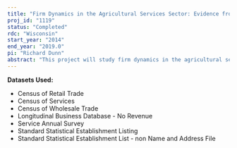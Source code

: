 ```yaml
---
title: "Firm Dynamics in the Agricultural Services Sector: Evidence from the Longitudinal Business Database"
proj_id: "1119"
status: "Completed"
rdc: "Wisconsin"
start_year: "2014"
end_year: "2019.0"
pi: "Richard Dunn"
abstract: "This project will study firm dynamics in the agricultural services sector. The research will determine the rate of establishment entry and exit, the size distribution of entrants and exiters, the age distribution of exiters, and the distribution of wages paid to workers in this sector. Because the agricultural sector of the U.S. economy has been subject to significant structural changes in the past three decades, the project will also consider whether establishment dynamics in the agricultural services sector have been changing systematically over time. This research will also examine changes in the structure of in the agricultural services sector and compare whether establishment dynamics differ between single- and multi-establishment firms."
---
```


**Datasets Used:**

  - Census of Retail Trade 
  - Census of Services 
  - Census of Wholesale Trade 
  - Longitudinal Business Database - No Revenue 
  - Service Annual Survey 
  - Standard Statistical Establishment Listing 
  - Standard Statistical Establishment List - non Name and Address File 

